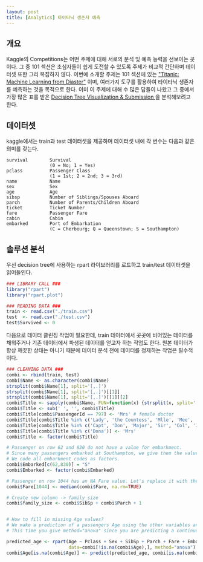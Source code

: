 ```yaml
---
layout: post
title: [Analytics] 타이타닉 생존자 예측
---
```


## 개요
Kaggle의 Competitions는 어떤 주제에 대해 서로의 분석 및 예측 능력을 선보이는 곳이다. 그 중 101 섹션은 초심자들이 쉽게 도전할 수 있도록 주제가 비교적 간단하며 데이터셋 또한 그리 복잡하지 않다. 이번에 소개할 주제는 101 섹션에 있는 ["Titanic: Machine Learning from Diaster"](https://www.kaggle.com/c/titanic) 이며, 여러가지 도구를 활용하여 타이타닉 생존자를 예측하는 것을 목적으로 한다. 이미 이 주제에 대해 수 많은 답들이 나왔고 그 중에서 가장 많은 표를 받은 [Decision Tree Visualization & Submission
](https://www.kaggle.com/yildirimarda/titanic/titanic-test3)을 분석해보려고 한다.

## 데이터셋
kaggle에서는 train과 test 데이터셋을 제공하며 데이터셋 내에 각 변수는 다음과 같은 의미를 갖는다.
```
survival        Survival
                (0 = No; 1 = Yes)
pclass          Passenger Class
                (1 = 1st; 2 = 2nd; 3 = 3rd)
name            Name
sex             Sex
age             Age
sibsp           Number of Siblings/Spouses Aboard
parch           Number of Parents/Children Aboard
ticket          Ticket Number
fare            Passenger Fare
cabin           Cabin
embarked        Port of Embarkation
                (C = Cherbourg; Q = Queenstown; S = Southampton)
```
## 솔루션 분석
우선 decision tree에 사용하는 rpart 라이브러리를 로드하고 train/test 데이터셋을 읽어들인다.
```R
### LIBRARY CALL ###
library("rpart")
library("rpart.plot")	

### READING DATA ###
train <- read.csv("./train.csv")
test  <- read.csv("./test.csv")
test$Survived <- 0
```
다음으로 데이터 클린징 작업이 필요한데, train 데이터에서 곳곳에 비어있는 데이터를 채워주거나 기존 데이터에서 파생된 데이터를 얻고자 하는 작업도 한다. 원본 데이터가 항상 깨끗한 상태는 아니기 때문에 데이터 분석 전에 데이터를 정제하는 작업은 필수적이다.
```R
### CLEANING DATA ###
combi <- rbind(train, test)
combi$Name <- as.character(combi$Name)
strsplit(combi$Name[1], split='[,.]')
strsplit(combi$Name[1], split='[,.]')[[1]]
strsplit(combi$Name[1], split='[,.]')[[1]][2]
combi$Title <- sapply(combi$Name, FUN=function(x) {strsplit(x, split='[,.]')[[1]][2]})
combi$Title <- sub(' ', '', combi$Title)
combi$Title[combi$PassengerId == 797] <- 'Mrs' # female doctor
combi$Title[combi$Title %in% c('Lady', 'the Countess', 'Mlle', 'Mee', 'Ms')] <- 'Miss'
combi$Title[combi$Title %in% c('Capt', 'Don', 'Major', 'Sir', 'Col', 'Jonkheer', 'Rev', 'Dr', 'Master')] <- 'Mr'
combi$Title[combi$Title %in% c('Dona')] <- 'Mrs'
combi$Title <- factor(combi$Title)

# Passenger on row 62 and 830 do not have a value for embarkment. 
# Since many passengers embarked at Southampton, we give them the value S.
# We code all embarkment codes as factors.
combi$Embarked[c(62,830)] = "S"
combi$Embarked <- factor(combi$Embarked)

# Passenger on row 1044 has an NA Fare value. Let's replace it with the median fare value.
combi$Fare[1044] <- median(combi$Fare, na.rm=TRUE)

# Create new column -> family_size
combi$family_size <- combi$SibSp + combi$Parch + 1


# How to fill in missing Age values?
# We make a prediction of a passengers Age using the other variables and a decision tree model. 
# This time you give method="anova" since you are predicting a continuous variable.

predicted_age <- rpart(Age ~ Pclass + Sex + SibSp + Parch + Fare + Embarked + Title + family_size,
                       data=combi[!is.na(combi$Age),], method="anova")
combi$Age[is.na(combi$Age)] <- predict(predicted_age, combi[is.na(combi$Age),])
```




